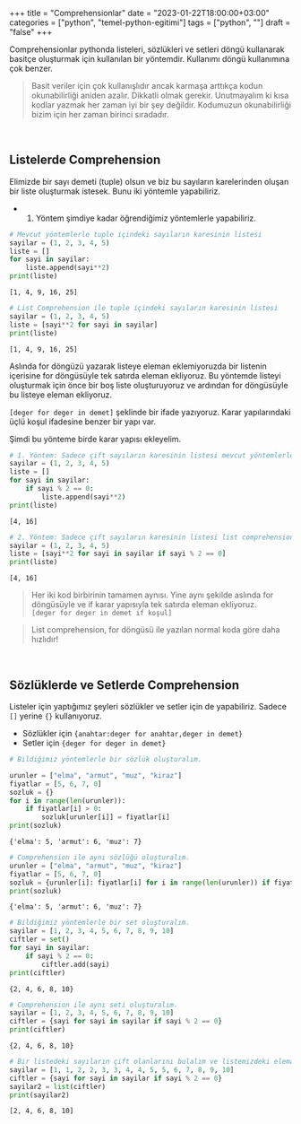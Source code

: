+++
title = "Comprehensionlar"
date = "2023-01-22T18:00:00+03:00"
categories = ["python", "temel-python-egitimi"]
tags = ["python", ""]
draft = "false"
+++


Comprehensionlar pythonda listeleri, sözlükleri ve setleri döngü kullanarak basitçe oluşturmak için kullanılan bir yöntemdir. Kullanımı döngü kullanımına çok benzer.

> Basit veriler için çok kullanışlıdır ancak karmaşa arttıkça kodun okunabilirliği aniden azalır. Dikkatli olmak gerekir. Unutmayalım ki kısa kodlar yazmak her zaman iyi bir şey değildir. Kodumuzun okunabilirliği bizim için her zaman birinci sıradadır.

&nbsp;

## Listelerde Comprehension

Elimizde bir sayı demeti (tuple) olsun ve biz bu sayıların karelerinden oluşan bir liste oluşturmak istesek. Bunu iki yöntemle yapabiliriz.

- 1. Yöntem şimdiye kadar öğrendiğimiz yöntemlerle yapabiliriz.



```python
# Mevcut yöntemlerle tuple içindeki sayıların karesinin listesi
sayilar = (1, 2, 3, 4, 5)
liste = []
for sayi in sayilar:
    liste.append(sayi**2)
print(liste)
```

    [1, 4, 9, 16, 25]



```python
# List Comprehension ile tuple içindeki sayıların karesinin listesi
sayilar = (1, 2, 3, 4, 5)
liste = [sayi**2 for sayi in sayilar]
print(liste)
```

    [1, 4, 9, 16, 25]


Aslında for döngüzü yazarak listeye eleman eklemiyoruzda bir listenin içerisine for döngüsüyle tek satırda eleman ekliyoruz. Bu yöntemde listeyi oluşturmak için önce bir boş liste oluşturuyoruz ve ardından for döngüsüyle bu listeye eleman ekliyoruz.

`[deger for deger in demet]` şeklinde bir ifade yazıyoruz. Karar yapılarındaki üçlü koşul ifadesine benzer bir yapı var.

Şimdi bu yönteme birde karar yapısı ekleyelim.


```python
# 1. Yöntem: Sadece çift sayıların karesinin listesi mevcut yöntemlerle
sayilar = (1, 2, 3, 4, 5)
liste = []
for sayi in sayilar:
    if sayi % 2 == 0:
        liste.append(sayi**2)
print(liste)
```

    [4, 16]



```python
# 2. Yöntem: Sadece çift sayıların karesinin listesi list comprehension ile
sayilar = (1, 2, 3, 4, 5)
liste = [sayi**2 for sayi in sayilar if sayi % 2 == 0]
print(liste)
```

    [4, 16]


> Her iki kod birbirinin tamamen aynısı. Yine aynı şekilde aslında for döngüsüyle ve if karar yapısıyla tek satırda eleman ekliyoruz.  
`[deger for deger in demet if koşul]`

> List comprehension, for döngüsü ile yazılan normal koda göre daha hızlıdır!

&nbsp;

## Sözlüklerde ve Setlerde Comprehension

Listeler için yaptığımız şeyleri sözlükler ve setler için de yapabiliriz. Sadece `[]` yerine `{}` kullanıyoruz.

- Sözlükler için `{anahtar:deger for anahtar,deger in demet}`
- Setler için `{deger for deger in demet}`


```python
# Bildiğimiz yöntemlerle bir sözlük oluşturalım.

urunler = ["elma", "armut", "muz", "kiraz"]
fiyatlar = [5, 6, 7, 0]
sozluk = {}
for i in range(len(urunler)):
    if fiyatlar[i] > 0:
        sozluk[urunler[i]] = fiyatlar[i]
print(sozluk)
```

    {'elma': 5, 'armut': 6, 'muz': 7}



```python
# Comprehension ile aynı sözlüğü oluşturalım.
urunler = ["elma", "armut", "muz", "kiraz"]
fiyatlar = [5, 6, 7, 0]
sozluk = {urunler[i]: fiyatlar[i] for i in range(len(urunler)) if fiyatlar[i] > 0}
print(sozluk)
```

    {'elma': 5, 'armut': 6, 'muz': 7}



```python
# Bildiğimiz yöntemlerle bir set oluşturalım.
sayilar = [1, 2, 3, 4, 5, 6, 7, 8, 9, 10]
ciftler = set()
for sayi in sayilar:
    if sayi % 2 == 0:
        ciftler.add(sayi)
print(ciftler)
```

    {2, 4, 6, 8, 10}



```python
# Comprehension ile aynı seti oluşturalım.
sayilar = [1, 2, 3, 4, 5, 6, 7, 8, 9, 10]
ciftler = {sayi for sayi in sayilar if sayi % 2 == 0}
print(ciftler)
```

    {2, 4, 6, 8, 10}



```python
# Bir listedeki sayıların çift olanlarını bulalım ve listemizdeki elemanları benzersiz yapalım.
sayilar = [1, 1, 2, 2, 3, 3, 4, 4, 5, 5, 6, 7, 8, 9, 10]
ciftler = {sayi for sayi in sayilar if sayi % 2 == 0}
sayilar2 = list(ciftler)
print(sayilar2)
```

    [2, 4, 6, 8, 10]

